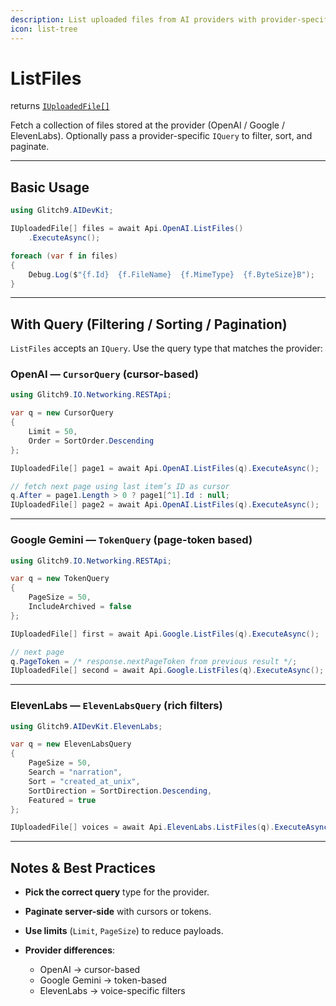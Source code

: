 ```yaml
---
description: List uploaded files from AI providers with provider-specific query filters
icon: list-tree
---
```

 
# ListFiles

returns [`IUploadedFile[]`](https://glitch9inc.github.io/AIDevKit/api/Glitch9.AIDevKit.IUploadedFile.html)

Fetch a collection of files stored at the provider (OpenAI / Google / ElevenLabs).
Optionally pass a provider-specific `IQuery` to filter, sort, and paginate.

---

## Basic Usage

```csharp
using Glitch9.AIDevKit;

IUploadedFile[] files = await Api.OpenAI.ListFiles()
    .ExecuteAsync();

foreach (var f in files)
{
    Debug.Log($"{f.Id}  {f.FileName}  {f.MimeType}  {f.ByteSize}B");
}
```

---

## With Query (Filtering / Sorting / Pagination)

`ListFiles` accepts an `IQuery`. Use the query type that matches the provider:

### OpenAI — `CursorQuery` (cursor-based)

```csharp
using Glitch9.IO.Networking.RESTApi;

var q = new CursorQuery
{
    Limit = 50,
    Order = SortOrder.Descending
};

IUploadedFile[] page1 = await Api.OpenAI.ListFiles(q).ExecuteAsync();

// fetch next page using last item’s ID as cursor
q.After = page1.Length > 0 ? page1[^1].Id : null;
IUploadedFile[] page2 = await Api.OpenAI.ListFiles(q).ExecuteAsync();
```

---

### Google Gemini — `TokenQuery` (page-token based)

```csharp
using Glitch9.IO.Networking.RESTApi;

var q = new TokenQuery
{
    PageSize = 50,
    IncludeArchived = false
};

IUploadedFile[] first = await Api.Google.ListFiles(q).ExecuteAsync();

// next page
q.PageToken = /* response.nextPageToken from previous result */;
IUploadedFile[] second = await Api.Google.ListFiles(q).ExecuteAsync();
```

---

### ElevenLabs — `ElevenLabsQuery` (rich filters)

```csharp
using Glitch9.AIDevKit.ElevenLabs;

var q = new ElevenLabsQuery
{
    PageSize = 50,
    Search = "narration",
    Sort = "created_at_unix",
    SortDirection = SortDirection.Descending,
    Featured = true
};

IUploadedFile[] voices = await Api.ElevenLabs.ListFiles(q).ExecuteAsync();
```

---

## Notes & Best Practices

* **Pick the correct query** type for the provider.
* **Paginate server-side** with cursors or tokens.
* **Use limits** (`Limit`, `PageSize`) to reduce payloads.
* **Provider differences**:

  * OpenAI → cursor-based
  * Google Gemini → token-based
  * ElevenLabs → voice-specific filters
